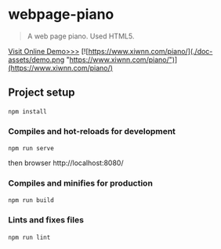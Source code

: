 # webpage-piano
> A web page piano. Used HTML5.

[Visit Online Demo>>>](https://www.xiwnn.com/piano/)
[![https://www.xiwnn.com/piano/](./doc-assets/demo.png "https://www.xiwnn.com/piano/")](https://www.xiwnn.com/piano/)




## Project setup
```
npm install
```

### Compiles and hot-reloads for development
```
npm run serve
```
then browser http://localhost:8080/

### Compiles and minifies for production
```
npm run build
```

### Lints and fixes files
```
npm run lint
```
